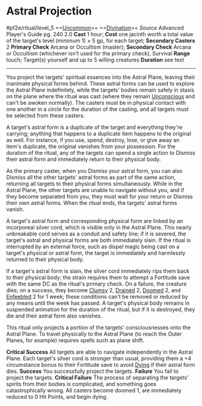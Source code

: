 # Astral Projection
#pf2e/ritual/level_5
==[Uncommon](../../../rules/traits/uncommon.md)== ==[Divination](../../../rules/traits/divination.md)==
*Source* Advanced Player's Guide pg. 240 2.0
**Cast** 1 hour; **Cost** one jacinth worth a total value of the target's level (minimum 1) × 5 gp, for each target; **Secondary Casters** 2
**Primary Check** Arcana or Occultism (master); **Secondary Check** Arcana or Occultism (whichever isn't used for the primary check), Survival
**Range** touch; Target(s) yourself and up to 5 willing creatures
**Duration** see text

---
You project the targets' spiritual essences into the Astral Plane, leaving their inanimate physical forms behind. These astral forms can be used to explore the Astral Plane indefinitely, while the targets' bodies remain safely in stasis on the plane where the ritual was cast (where they remain [Unconscious](../../../Conditions/Unconscious.md) and can't be awoken normally). The casters must be in physical contact with one another in a circle for the duration of the casting, and all targets must be selected from these casters.

A target's astral form is a duplicate of the target and everything they're carrying; anything that happens to a duplicate item happens to the original as well. For instance, if you use, spend, destroy, lose, or give away an item's duplicate, the original vanishes from your possession. For the duration of the ritual, any of the targets can spend a single action to Dismiss their astral form and immediately return to their physical body.

As the primary caster, when you Dismiss your astral form, you can also Dismiss all the other targets' astral forms as part of the same action, returning all targets to their physical forms simultaneously. While in the Astral Plane, the other targets are unable to navigate without you, and if they become separated from you, they must wait for your return or Dismiss their own astral forms. When the ritual ends, the targets' astral forms vanish.

A target's astral form and corresponding physical form are linked by an incorporeal silver cord, which is visible only in the Astral Plane. This nearly unbreakable cord serves as a conduit and safety line; if it is severed, the target's astral and physical forms are both immediately slain. If the ritual is interrupted by an external force, such as dispel magic being cast on a target's physical or astral form, the target is immediately and harmlessly returned to their physical body.

If a target's astral form is slain, the silver cord immediately rips them back to their physical body; the strain requires them to attempt a Fortitude save with the same DC as the ritual's primary check. On a failure, the creature dies; on a success, they become [Clumsy](../../../Conditions/Clumsy.md) 2, [Drained](../../../Conditions/Drained.md) 2, [Doomed](../../../Conditions/Doomed.md) 2, and [Enfeebled](../../../Conditions/Enfeebled.md) 2 for 1 week; these conditions can't be removed or reduced by any means until the week has passed. A target's physical body remains in suspended animation for the duration of the ritual, but if it is destroyed, they die and their astral form also vanishes.

This ritual only projects a portion of the targets' consciousnesses onto the Astral Plane. To travel physically to the Astral Plane (to reach the Outer Planes, for example) requires spells such as plane shift.

**Critical Success** All targets are able to navigate independently in the Astral Plane. Each target's silver cord is stronger than usual, providing them a +4 circumstance bonus to their Fortitude save to avoid [Dying](../../../Conditions/Dying.md) if their astral form dies.
**Success** You successfully project the targets.
**Failure** You fail to project the targets.
**Critical Failure** The process of separating the targets' spirits from their bodies is complicated, and something goes catastrophically wrong. All casters become doomed 1, are immediately reduced to 0 Hit Points, and begin dying.